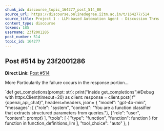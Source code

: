 ```yaml
---
chunk_id: discourse_topic_164277_post_514_00
source_url: https://discourse.onlinedegree.iitm.ac.in/t/164277/514
source_title: Project 1 - LLM-based Automation Agent - Discussion Thread [TDS Jan 2025]
content_type: discourse
tokens: 185
username: 23f2001286
post_number: 514
topic_id: 164277
---
```


## Post #514 by 23f2001286

**Direct Link**: [Post #514](https://discourse.onlinedegree.iitm.ac.in/t/164277/514)

More Particularily the failure occurs in the response portion…

`def get_completions(prompt: str):
 print("Inside get_completions")#Debug
 with httpx.Client(timeout=20) as client:
 response = client.post(
 f"{openai_api_chat}",
 headers=headers,
 json=
 {
 "model": "gpt-4o-mini",
 "messages": [
 {"role": "system", "content": "You are a function classifier that extracts structured parameters from queries."},
 {"role": "user", "content": prompt}
 ],
 "tools": [
 {
 "type": "function",
 "function": function
 } for function in function_definitions_llm
 ],
 "tool_choice": "auto"
 },
 )
